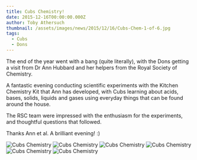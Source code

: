 ```yaml
---
title: Cubs Chemistry!
date: 2015-12-16T00:00:00.000Z
author: Toby Athersuch
thumbnail: /assets/images/news/2015/12/16/Cubs-Chem-1-of-6.jpg
tags:
  - Cubs
  - Dons
---
```


The end of the year went with a bang (quite literally), with the Dons getting a visit from Dr Ann Hubbard and her helpers from the Royal Society of Chemistry.

A fantastic evening conducting scientific experiments with the Kitchen Chemistry Kit that Ann has developed, with Cubs learning about acids, bases, solids, liquids and gases using everyday things that can be found around the house.

The RSC team were impressed with the enthusiasm for the experiments, and thoughtful questions that followed.

Thanks Ann et al. A brilliant evening! :)

![Cubs Chemistry](/assets/images/news/2015/12/16/Cubs-Chem-1-of-6.jpg)
![Cubs Chemistry](/assets/images/news/2015/12/16/Cubs-Chem-2-of-6.jpg)
![Cubs Chemistry](/assets/images/news/2015/12/16/Cubs-Chem-3-of-6.jpg)
![Cubs Chemistry](/assets/images/news/2015/12/16/Cubs-Chem-4-of-6.jpg)
![Cubs Chemistry](/assets/images/news/2015/12/16/Cubs-Chem-5-of-6.jpg)
![Cubs Chemistry](/assets/images/news/2015/12/16/Cubs-Chem-6-of-6.jpg)